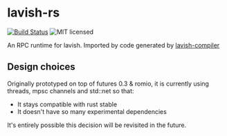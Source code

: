 # lavish-rs

[![Build Status](https://travis-ci.org/lavish-lang/lavish-rs.svg?branch=master)](https://travis-ci.org/lavish-lang/lavish-rs)
![MIT licensed](https://img.shields.io/badge/license-MIT-blue.svg)

An RPC runtime for lavish. Imported by code generated by [lavish-compiler](https://travis-ci.org/lavish-lang/lavish-compiler/)

## Design choices

Originally prototyped on top of futures 0.3 & romio, it is currently using
threads, mpsc channels and std::net so that:

  * It stays compatible with rust stable
  * It doesn't have so many experimental dependencies

It's entirely possible this decision will be revisited in the future.

